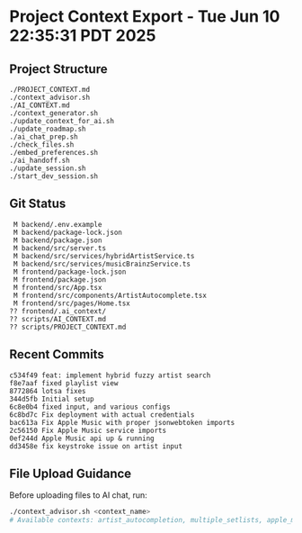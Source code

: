 # Project Context Export - Tue Jun 10 22:35:31 PDT 2025

## Project Structure
```
./PROJECT_CONTEXT.md
./context_advisor.sh
./AI_CONTEXT.md
./context_generator.sh
./update_context_for_ai.sh
./update_roadmap.sh
./ai_chat_prep.sh
./check_files.sh
./embed_preferences.sh
./ai_handoff.sh
./update_session.sh
./start_dev_session.sh
```


## Git Status
```
 M backend/.env.example
 M backend/package-lock.json
 M backend/package.json
 M backend/src/server.ts
 M backend/src/services/hybridArtistService.ts
 M backend/src/services/musicBrainzService.ts
 M frontend/package-lock.json
 M frontend/package.json
 M frontend/src/App.tsx
 M frontend/src/components/ArtistAutocomplete.tsx
 M frontend/src/pages/Home.tsx
?? frontend/.ai_context/
?? scripts/AI_CONTEXT.md
?? scripts/PROJECT_CONTEXT.md
```

## Recent Commits
```
c534f49 feat: implement hybrid fuzzy artist search
f8e7aaf fixed playlist view
8772864 lotsa fixes
344d5fb Initial setup
6c8e0b4 fixed input, and various configs
6c8bd7c Fix deployment with actual credentials
bac613a Fix Apple Music with proper jsonwebtoken imports
2c56150 Fix Apple Music service imports
0ef244d Apple Music api up & running
dd3458e fix keystroke issue on artist input
```



## File Upload Guidance
Before uploading files to AI chat, run:
```bash
./context_advisor.sh <context_name>
# Available contexts: artist_autocompletion, multiple_setlists, apple_music_debug, etc.
```
